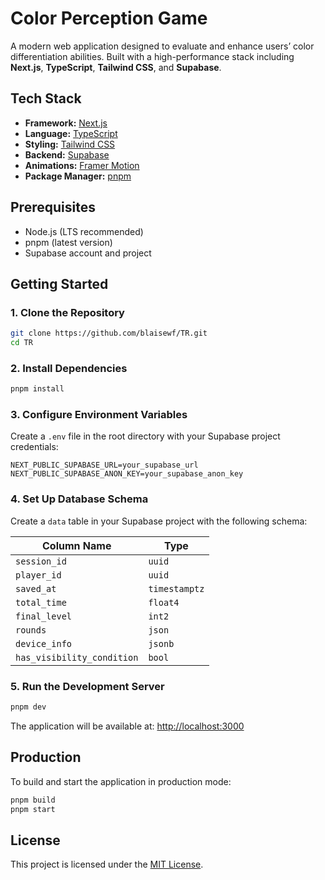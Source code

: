 # Color Perception Game

A modern web application designed to evaluate and enhance users’ color differentiation abilities. Built with a high-performance stack including **Next.js**, **TypeScript**, **Tailwind CSS**, and **Supabase**.

## Tech Stack

* **Framework:** [Next.js](https://nextjs.org)
* **Language:** [TypeScript](https://www.typescriptlang.org)
* **Styling:** [Tailwind CSS](https://tailwindcss.com)
* **Backend:** [Supabase](https://supabase.com)
* **Animations:** [Framer Motion](https://www.framer.com/motion/)
* **Package Manager:** [pnpm](https://pnpm.io)

## Prerequisites

* Node.js (LTS recommended)
* pnpm (latest version)
* Supabase account and project

## Getting Started

### 1. Clone the Repository

```bash
git clone https://github.com/blaisewf/TR.git
cd TR
```

### 2. Install Dependencies

```bash
pnpm install
```

### 3. Configure Environment Variables

Create a `.env` file in the root directory with your Supabase project credentials:

```env
NEXT_PUBLIC_SUPABASE_URL=your_supabase_url
NEXT_PUBLIC_SUPABASE_ANON_KEY=your_supabase_anon_key
```

### 4. Set Up Database Schema

Create a `data` table in your Supabase project with the following schema:

| Column Name                | Type          |
| -------------------------- | ------------- |
| `session_id`               | `uuid`        |
| `player_id`                | `uuid`        |
| `saved_at`                 | `timestamptz` |
| `total_time`               | `float4`      |
| `final_level`              | `int2`        |
| `rounds`                   | `json`        |
| `device_info`              | `jsonb`       |
| `has_visibility_condition` | `bool`        |


### 5. Run the Development Server

```bash
pnpm dev
```

The application will be available at:
[http://localhost:3000](http://localhost:3000)


## Production

To build and start the application in production mode:

```bash
pnpm build
pnpm start
```

## License

This project is licensed under the [MIT License](LICENSE).
